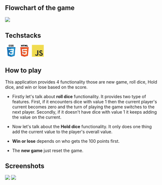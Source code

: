 ## Flowchart of the game
[<img src="https://raw.githubusercontent.com/abhijeet-26/Front-End-Projects/abhijeet-pig-game/Projects/Pig%20game/pig-game-flowchart.png"/>]()

## Techstacks

<p align ="left">
  <img src="https://raw.githubusercontent.com/devicons/devicon/master/icons/css3/css3-original-wordmark.svg" alt="css3" width="40" height="40"/>
  <img src="https://raw.githubusercontent.com/devicons/devicon/master/icons/html5/html5-original-wordmark.svg" alt="html5" width="40" height="40"/>
  <img src="https://raw.githubusercontent.com/devicons/devicon/master/icons/javascript/javascript-original.svg" alt="javascript" width="40" height="40"/>
</p>

## How to play
This application provides 4 functionality those are new game, roll dice, Hold dice, and win or lose based on the score.
- Firstly let's talk about **roll dice** functionality. It provides two type of features. 
  First, if it encounters dice with value 1 then the current player's current becomes zero and the turn of playing the game switches to the next player. 
  Secondly, if it doesn't have dice with value 1 it keeps adding the value on the current.
  
- Now let's talk about the **Hold dice** functionality. It only does one thing add the current value to the player's overall value.
- **Win or lose** depends on who gets the 100 points first.
- The **new game** just reset the game.

## Screenshots
[<img src="https://raw.githubusercontent.com/abhijeet-26/Front-End-Projects/abhijeet-pig-game/Projects/Pig%20game/pig1.png">]()
[<img src="https://raw.githubusercontent.com/abhijeet-26/Front-End-Projects/abhijeet-pig-game/Projects/Pig%20game/pig2.png">]()
